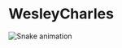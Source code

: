 # WesleyCharles

![Snake animation](https://github.com/seu-usuário-aqui/seu-usuário-aqui/blob/output/github-contribution-grid-snake.svg)
